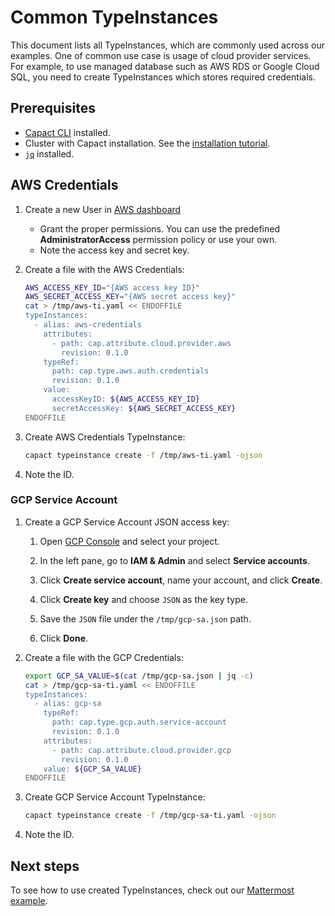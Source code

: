 # Common TypeInstances

This document lists all TypeInstances, which are commonly used across our examples. One of common use case is usage of cloud provider services. For example, to use managed database such as AWS RDS or Google Cloud SQL, you need to create TypeInstances which stores required credentials.

## Prerequisites
- [Capact CLI](../cli/getting-started.mdx) installed.
- Cluster with Capact installation. See the [installation tutorial](../installation/local.md). 
- [`jq`](https://stedolan.github.io/jq/download/) installed.

## AWS Credentials

1. Create a new User in [AWS dashboard](https://console.aws.amazon.com/iamv2/home?#/users)

   - Grant the proper permissions. You can use the predefined **AdministratorAccess** permission policy or use your own.
   - Note the access key and secret key.

1. Create a file with the AWS Credentials:

    ```bash
    AWS_ACCESS_KEY_ID="{AWS access key ID}"
    AWS_SECRET_ACCESS_KEY="{AWS secret access key}"
    cat > /tmp/aws-ti.yaml << ENDOFFILE
    typeInstances:
      - alias: aws-credentials
        attributes:
          - path: cap.attribute.cloud.provider.aws
            revision: 0.1.0
        typeRef:
          path: cap.type.aws.auth.credentials
          revision: 0.1.0
        value:
          accessKeyID: ${AWS_ACCESS_KEY_ID}
          secretAccessKey: ${AWS_SECRET_ACCESS_KEY}
    ENDOFFILE
    ```

1. Create AWS Credentials TypeInstance:

    ```bash
    capact typeinstance create -f /tmp/aws-ti.yaml -ojson
    ```

1. Note the ID.

### GCP Service Account

1. Create a GCP Service Account JSON access key:
   
   1. Open [GCP Console](https://console.cloud.google.com) and select your project.
   
   2. In the left pane, go to **IAM & Admin** and select **Service accounts**.
   
   3. Click **Create service account**, name your account, and click **Create**.
   
   4. Click **Create key** and choose `JSON` as the key type.
   
   5. Save the `JSON` file under the `/tmp/gcp-sa.json` path.
   
   6. Click **Done**.

1. Create a file with the GCP Credentials:

    ```bash
    export GCP_SA_VALUE=$(cat /tmp/gcp-sa.json | jq -c)
    cat > /tmp/gcp-sa-ti.yaml << ENDOFFILE
    typeInstances:
      - alias: gcp-sa
        typeRef:
          path: cap.type.gcp.auth.service-account
          revision: 0.1.0
        attributes:
          - path: cap.attribute.cloud.provider.gcp
            revision: 0.1.0
        value: ${GCP_SA_VALUE}
    ENDOFFILE
    ```

1. Create GCP Service Account TypeInstance:

    ```bash
    capact typeinstance create -f /tmp/gcp-sa-ti.yaml -ojson
    ```

1. Note the ID.

## Next steps

To see how to use created TypeInstances, check out our [Mattermost example](mattermost-installation.md).
